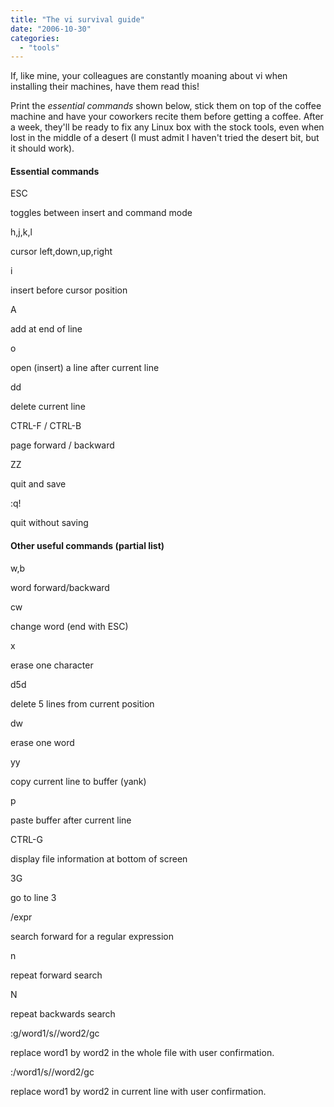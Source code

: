 ```yaml
---
title: "The vi survival guide"
date: "2006-10-30"
categories: 
  - "tools"
---
```


If, like mine, your colleagues are constantly moaning about vi when installing their machines, have them read this!

Print the _essential commands_ shown below, stick them on top of the coffee machine and have your coworkers recite them before getting a coffee. After a week, they'll be ready to fix any Linux box with the stock tools, even when lost in the middle of a desert (I must admit I haven't tried the desert bit, but it should work).

#### Essential commands

ESC

toggles between insert and command mode

h,j,k,l

cursor left,down,up,right

i

insert before cursor position

A

add at end of line

o

open (insert) a line after current line

dd

delete current line

CTRL-F / CTRL-B

page forward / backward

ZZ

quit and save

:q!

quit without saving

#### Other useful commands (partial list)

w,b

word forward/backward

cw

change word (end with ESC)

x

erase one character

d5d

delete 5 lines from current position

dw

erase one word

yy

copy current line to buffer (yank)

p

paste buffer after current line

CTRL-G

display file information at bottom of screen

3G

go to line 3

/expr

search forward for a regular expression

n

repeat forward search

N

repeat backwards search

:g/word1/s//word2/gc

replace word1 by word2 in the whole file with user confirmation.

:/word1/s//word2/gc

replace word1 by word2 in current line with user confirmation.
